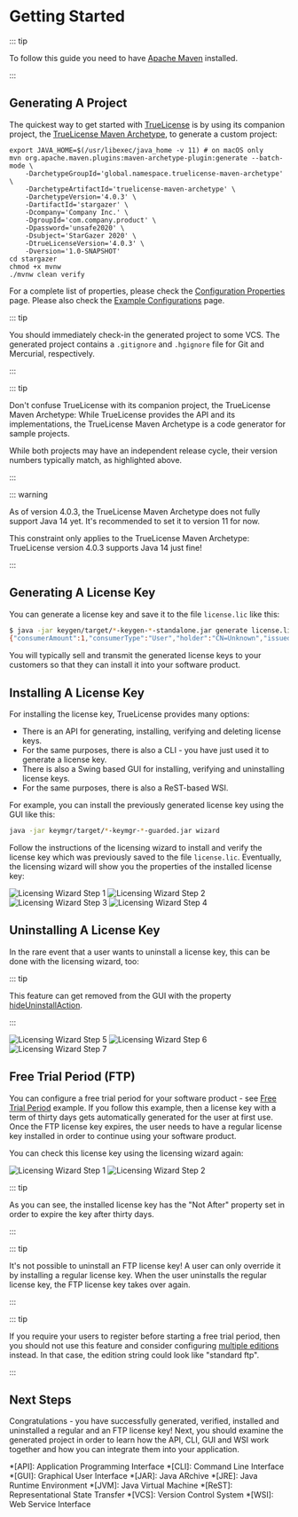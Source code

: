 # Getting Started

::: tip

To follow this guide you need to have [Apache Maven](https://maven.apache.org) installed.

:::

## Generating A Project

The quickest way to get started with [TrueLicense](https://github.com/christian-schlichtherle/truelicense) is by using
its companion project, the
[TrueLicense Maven Archetype](https://github.com/christian-schlichtherle/truelicense-maven-archetype), to generate a
custom project:

``` bash{4,10}
export JAVA_HOME=$(/usr/libexec/java_home -v 11) # on macOS only
mvn org.apache.maven.plugins:maven-archetype-plugin:generate --batch-mode \
    -DarchetypeGroupId='global.namespace.truelicense-maven-archetype' \
    -DarchetypeArtifactId='truelicense-maven-archetype' \
    -DarchetypeVersion='4.0.3' \
    -DartifactId='stargazer' \
    -Dcompany='Company Inc.' \
    -DgroupId='com.company.product' \
    -Dpassword='unsafe2020' \
    -Dsubject='StarGazer 2020' \
    -DtrueLicenseVersion='4.0.3' \
    -Dversion='1.0-SNAPSHOT'
cd stargazer
chmod +x mvnw
./mvnw clean verify
```

For a complete list of properties, please check the [Configuration Properties](/reference/config-properties.html) page.
Please also check the [Example Configurations](example-configs.html) page.

::: tip

You should immediately check-in the generated project to some VCS.
The generated project contains a `.gitignore` and `.hgignore` file for Git and Mercurial, respectively.

:::

::: tip

Don't confuse TrueLicense with its companion project, the TrueLicense Maven Archetype:
While TrueLicense provides the API and its implementations, the TrueLicense Maven Archetype is a code generator for
sample projects.

While both projects may have an independent release cycle, their version numbers typically match, as highlighted above.

:::

::: warning

As of version 4.0.3, the TrueLicense Maven Archetype does not fully support Java 14 yet.
It's recommended to set it to version 11 for now. 

This constraint only applies to the TrueLicense Maven Archetype:
TrueLicense version 4.0.3 supports Java 14 just fine!

:::

## Generating A License Key

You can generate a license key and save it to the file `license.lic` like this:

``` bash
$ java -jar keygen/target/*-keygen-*-standalone.jar generate license.lic -output -
{"consumerAmount":1,"consumerType":"User","holder":"CN=Unknown","issued":1565085418292,"issuer":"CN=Company Inc.","subject":"StarGazer 2020"}
```

You will typically sell and transmit the generated license keys to your customers so that they can install it into your
software product.

## Installing A License Key

For installing the license key, TrueLicense provides many options:

+ There is an API for generating, installing, verifying and deleting license keys.
+ For the same purposes, there is also a CLI - you have just used it to generate a license key.
+ There is also a Swing based GUI for installing, verifying and uninstalling license keys.  
+ For the same purposes, there is also a ReST-based WSI.

For example, you can install the previously generated license key using the GUI like this:

``` bash
java -jar keymgr/target/*-keymgr-*-guarded.jar wizard
```

Follow the instructions of the licensing wizard to install and verify the license key which was previously saved to the
file `license.lic`.
Eventually, the licensing wizard will show you the properties of the installed license key:

![Licensing Wizard Step 1](/image/wizard-1.png)
![Licensing Wizard Step 2](/image/wizard-2.png)
![Licensing Wizard Step 3](/image/wizard-3.png)
![Licensing Wizard Step 4](/image/wizard-4.png)

## Uninstalling A License Key

In the rare event that a user wants to uninstall a license key, this can be done with the licensing wizard, too:

::: tip

This feature can get removed from the GUI with the property
[hideUninstallAction](example-configs.html#hide-uninstall-action).

:::

![Licensing Wizard Step 5](/image/wizard-5.png)
![Licensing Wizard Step 6](/image/wizard-6.png)
![Licensing Wizard Step 7](/image/wizard-7.png)

## Free Trial Period (FTP)

You can configure a free trial period for your software product - see
[Free Trial Period](example-configs.html#free-trial-period) example.
If you follow this example, then a license key with a term of thirty days gets automatically generated for the user at
first use.
Once the FTP license key expires, the user needs to have a regular license key installed in order to continue using your
software product.

You can check this license key using the licensing wizard again:

![Licensing Wizard Step 1](/image/ftp/wizard-1.png)
![Licensing Wizard Step 2](/image/ftp/wizard-2.png)

::: tip

As you can see, the installed license key has the "Not After" property set in order to expire the key after thirty days.

:::

::: tip

It's not possible to uninstall an FTP license key!
A user can only override it by installing a regular license key.
When the user uninstalls the regular license key, the FTP license key takes over again.

:::

::: tip

If you require your users to register before starting a free trial period, then you should not use this feature and
consider configuring [multiple editions](example-configs.html#multiple-editions) instead.
In that case, the edition string could look like "standard ftp".   

:::

## Next Steps

Congratulations - you have successfully generated, verified, installed and uninstalled a regular and an FTP license key!
Next, you should examine the generated project in order to learn how the API, CLI, GUI and WSI work together and how you
can integrate them into your application.

*[API]: Application Programming Interface
*[CLI]: Command Line Interface
*[GUI]: Graphical User Interface
*[JAR]: Java ARchive
*[JRE]: Java Runtime Environment
*[JVM]: Java Virtual Machine
*[ReST]: Representational State Transfer
*[VCS]: Version Control System
*[WSI]: Web Service Interface

